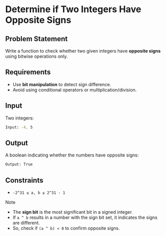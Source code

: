# Determine if Two Integers Have Opposite Signs

## Problem Statement

Write a function to check whether two given integers have **opposite signs** using bitwise operations only.

## Requirements

- Use **bit manipulation** to detect sign difference.
- Avoid using conditional operators or multiplication/division.

## Input

Two integers:

```bash
Input: -4, 5
```

## Output

A boolean indicating whether the numbers have opposite signs:

```bash
Output: True
```

## Constraints

- `-2^31 ≤ a, b ≤ 2^31 - 1`

> [!NOTE]
>
> - The **sign bit** is the most significant bit in a signed integer.
> - If `a ^ b` results in a number with the sign bit set, it indicates the signs are different.
> - So, check if `(a ^ b) < 0` to confirm opposite signs.
